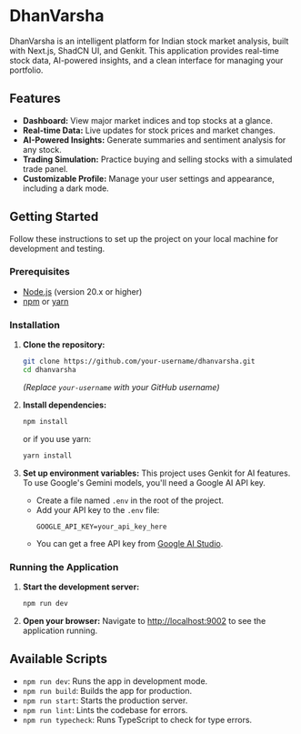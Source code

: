 # DhanVarsha

DhanVarsha is an intelligent platform for Indian stock market analysis, built with Next.js, ShadCN UI, and Genkit. This application provides real-time stock data, AI-powered insights, and a clean interface for managing your portfolio.

## Features

- **Dashboard:** View major market indices and top stocks at a glance.
- **Real-time Data:** Live updates for stock prices and market changes.
- **AI-Powered Insights:** Generate summaries and sentiment analysis for any stock.
- **Trading Simulation:** Practice buying and selling stocks with a simulated trade panel.
- **Customizable Profile:** Manage your user settings and appearance, including a dark mode.

## Getting Started

Follow these instructions to set up the project on your local machine for development and testing.

### Prerequisites

- [Node.js](https://nodejs.org/en/) (version 20.x or higher)
- [npm](https://www.npmjs.com/) or [yarn](https://yarnpkg.com/)

### Installation

1.  **Clone the repository:**
    ```bash
    git clone https://github.com/your-username/dhanvarsha.git
    cd dhanvarsha
    ```
    *(Replace `your-username` with your GitHub username)*

2.  **Install dependencies:**
    ```bash
    npm install
    ```
    or if you use yarn:
    ```bash
    yarn install
    ```

3.  **Set up environment variables:**
    This project uses Genkit for AI features. To use Google's Gemini models, you'll need a Google AI API key.

    - Create a file named `.env` in the root of the project.
    - Add your API key to the `.env` file:
      ```
      GOOGLE_API_KEY=your_api_key_here
      ```
    - You can get a free API key from [Google AI Studio](https://aistudio.google.com/app/apikey).


### Running the Application

1.  **Start the development server:**
    ```bash
    npm run dev
    ```

2.  **Open your browser:**
    Navigate to [http://localhost:9002](http://localhost:9002) to see the application running.

## Available Scripts

- `npm run dev`: Runs the app in development mode.
- `npm run build`: Builds the app for production.
- `npm run start`: Starts the production server.
- `npm run lint`: Lints the codebase for errors.
- `npm run typecheck`: Runs TypeScript to check for type errors.
